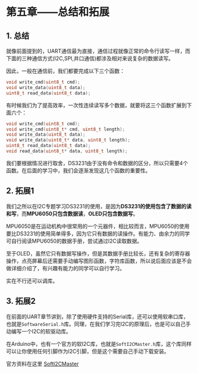 # 第五章——总结和拓展

## 1. 总结

就像前面提到的，UART通信最为直接，通信过程就像正常的命令行读写一样，而下面的三种通信方式(I2C,SPI,并口通信)都涉及相对来说复杂的数据读写。

因此，一般在通信前，我们都要完成以下三个函数：

```cpp
void write_cmd(uint8_t cmd);
void write_data(uint8_t data);
uint8_t read_data(uint8_t data);
```

有时候我们为了提高效率，一次性连续读写多个数据，就要将这三个函数扩展到下面六个：


```cpp
void write_cmd(uint8_t cmd);
void write_cmd(uint8_t* cmd, uint8_t length);
void write_data(uint8_t data);
void write_data(uint8_t* data, uint8_t length);
uint8_t read_data(uint8_t data);
void read_data(uint8_t* data, uint8_t length);
```

我们要根据情况进行取舍，DS3231由于没有命令和数据的区分，所以只需要4个函数。在后面的学习中，我们会逐渐发现这几个函数的重要性。

## 2. 拓展1

我们之所以在I2C专题学习DS3231的使用，是因为**DS3231的使用包含了数据的读和写**，而**MPU6050只包含数据读**，**OLED只包含数据写**。

MPU6050是在运动机构中很常用的一个元器件，相比较而言，MPU6050的使用要比DS3231的使用简单得多，因为它只有数据的读操作。有能力、由余力的同学可自行阅读MPU6050的数据手册，尝试通过I2C读取数据。

至于OLED，虽然它只有数据写操作，但是其数据手册比较长，还有复杂的寄存器操作，点亮屏幕后还需要手动编写图形函数，字符库函数，所以说后面应该是不会做详细介绍了，有兴趣有能力的同学可以自行学习。

实在不行还可以调库。

## 3. 拓展2

在前面的UART章节讲到，除了使用硬件支持的Serial库，还可以使用软串口库，也就是`SoftwareSerial.h`库。同理，在我们学习完I2C的原理后，也是可以自己手动编写一个I2C的软驱动库。

在Arduino中，也有一个官方的软I2C库，也就是`SoftI2CMaster.h`库，这个库同样可以让你使用任何引脚作为I2C引脚，但是这个需要自己手动下载安装。

官方资料在这里 [SoftI2CMaster](https://github.com/felias-fogg/SoftI2CMaster)